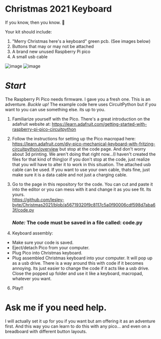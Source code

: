 # Christmas 2021 Keyboard
If you know, then you know. 🎄

Your kit should include:
1. "Merry Christmas here's a keyboard" green pcb. (See images below)
2. Buttons that may or may not be attached
3. A brand new unused Raspberry Pi pico
4. A small usb cable

![image](https://user-images.githubusercontent.com/60296103/145315846-69aa06cc-9ada-4acf-b107-ad9da7a73005.png)
![image](https://user-images.githubusercontent.com/60296103/145315960-891df17c-c62c-4927-922e-38e7cc167c39.png)


# *Start*


The Raspberry Pi Pico needs firmware.  I gave you a fresh one. This is an adventure. *Buckle up!* The example code here uses CircuitPython but if you want to you can use something else.
its up to you.

1. Familiarize yourself with the Pico.  There's a great introduction on the adafruit website at: https://learn.adafruit.com/getting-started-with-raspberry-pi-pico-circuitpython  
2. Follow the instructions for setting up the Pico macropad here: https://learn.adafruit.com/diy-pico-mechanical-keyboard-with-fritzing-circuitpython/overview but stop at the code page.  And don't worry about 3d printing.  We aren't doing that right now...(I haven't created the files for that kind of thing)or if you don't stop at the code, just realize that you will have to alter it to work in this situation.  The attached usb cable can be used.  If you want to use your own cable, thats fine, just make sure it is a data cable and not just a charging cable.
3. Go to the page in this repository for the code.  You can cut and paste it into the editor or you can mess with it and change it as you see fit.  Its yours.  
    https://github.com/lesley-byte/Christmas2021/blob/a56719320f9c8117c5a0f90006cdf598d7aba63f/code.py
    
    ### *Note:* The code must be saved in a file called:  code.py
    
5. Keyboard assembly:
  - Make sure your code is saved.
  - Eject/detach Pico from your computer.
  - Plug Pico into Christmas keyboard.
  - Plug assembled Christmas keyboard into  your computer.  It will pop up as a usb drive.  There is a way around this with code if it becomes annoying.  Its just easier to change the code if it acts like a usb drive.  Close the popped up folder and use it like a keyboard, macropad, whatever you want.
 6. Play!!

# Ask me if you need help.  

I will actually set it up for you if you want but am offering it as an adventure first.  And this way you can learn to do this with any pico... and even on a breadboard with different button layouts.
